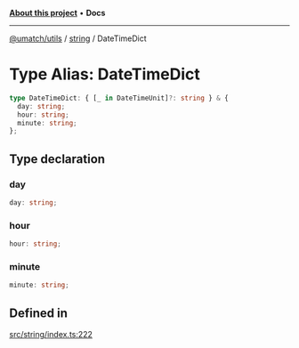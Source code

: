 [**About this project**](../../README.md) • **Docs**

***

[@umatch/utils](../../api.md) / [string](../README.md) / DateTimeDict

# Type Alias: DateTimeDict

```ts
type DateTimeDict: { [_ in DateTimeUnit]?: string } & {
  day: string;
  hour: string;
  minute: string;
};
```

## Type declaration

### day

```ts
day: string;
```

### hour

```ts
hour: string;
```

### minute

```ts
minute: string;
```

## Defined in

[src/string/index.ts:222](https://github.com/umatch-oficial/utils/blob/main/src/string/index.ts#L222)
